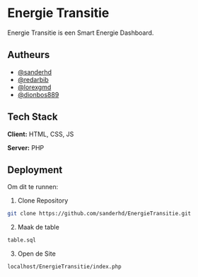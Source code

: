 # Energie Transitie

Energie Transitie is een Smart Energie Dashboard.


## Autheurs

- [@sanderhd](https://www.github.com/sanderhd)
- [@redarbib](https://www.github.com/redarbib)
- [@lorexgmd](https://www.github.com/lorexgmd)
- [@dionbos889](https://www.github.com/dionbos889)


## Tech Stack

**Client:** HTML, CSS, JS

**Server:** PHP


## Deployment

Om dit te runnen:

1. Clone Repository
```bash
git clone https://github.com/sanderhd/EnergieTransitie.git
```

2. Maak de table
```bash
table.sql
```

3. Open de Site
```bash
localhost/EnergieTransitie/index.php
```

